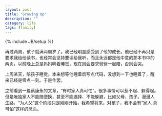 ```yaml
---
layout: post
title: "Growing Up"
description: ""
category: life
tags: [family]
---
```

{% include JB/setup %}

再过两周，孩子就满两周岁了。我已经明显感受到了他的成长。他已经不再只是
要求我给他读书，也经常会坚持要读给我听，而且永远都是他中意的那本书中的
两页。以前晚上总是妈妈哄着睡觉，现在则会要求爸爸一起陪，否则会哭。

上周某天，陪孩子睡觉。本来想等他睡着后写点代码，没想到一下也睡着了，醒
来已经是零点一刻。于是作罢。

之前看到一篇蔡康永的文章，“有时家人真可怕”。很多事情可以惹不起、躲得起。
但是唯独家人不能随便换，甚至不能选择、不能躲避，比如父母、孩子。漫漫人
生路，“为人父”这个阶段只是刚刚开始，我希望将来，对孩子，我不会有“家人
真可怕”这样的念头。
